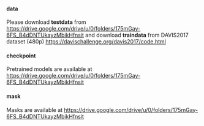 #### data

Please download **testdata** from https://drive.google.com/drive/u/0/folders/175mGay-6FS_B4dDNTUkayzMbikHfnsit and download **traindata** from DAVIS2017 dataset (480p) https://davischallenge.org/davis2017/code.html



#### checkpoint

Pretrained models are available at https://drive.google.com/drive/u/0/folders/175mGay-6FS_B4dDNTUkayzMbikHfnsit



#### mask

Masks are available at https://drive.google.com/drive/u/0/folders/175mGay-6FS_B4dDNTUkayzMbikHfnsit